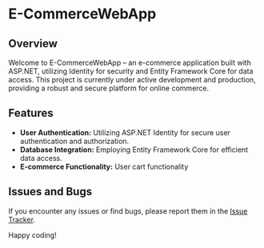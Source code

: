 # E-CommerceWebApp

## Overview

Welcome to E-CommerceWebApp – an e-commerce application built with ASP.NET, utilizing Identity for security and Entity Framework Core for data access. This project is currently under active development and production, providing a robust and secure platform for online commerce.

## Features

- **User Authentication:** Utilizing ASP.NET Identity for secure user authentication and authorization.
- **Database Integration:** Employing Entity Framework Core for efficient data access.
- **E-commerce Functionality:** User cart functionality

## Issues and Bugs

If you encounter any issues or find bugs, please report them in the [Issue Tracker](https://github.com/ahmads1990/E-CommerceWebApp/issues).


Happy coding!
